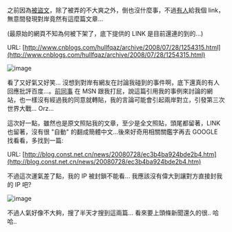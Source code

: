 之前因為[被盜文](http://columns.chicken-house.net/post/e5be88e68ab1e6ad89efbc8ce69cace7ab99e4b88de6ada1e8bf8ee4be86e887aa-e799bee5baa6-(Baiducom)-e79a84e8a8aae5aea2-!!.aspx)，除了被弄的不大爽之外，倒也沒什麼事，不過[有人](http://esserei.chicken-house.net/)給我個 link，無意間發現對岸竟然有這麼篇文章...

(最原始的網頁不知為何被下架了，底下提供的 LINK 是目前還連的到的...)

URL: [http://www.cnblogs.com/hullfqaz/archive/2008/07/28/1254315.html](http://www.cnblogs.com/hullfqaz/archive/2008/07/28/1254315.html)

![image](/images/2008-08-14-trending-figure/image_3.png)

看了又好氣又好笑... 沒想到對岸有網友在討論我碰到的事件啊，底下還真的有人回應批評百度...。[前同事](http://www.wretch.cc/blog/kevinfan0908) 在 MSN 跟我打屁，說這篇引用我的事例來討論的網站，也一樣沒有經過我的同意就轉貼，我的言論可能會引起兩岸對立，引發第三次世界大戰... Orz...

這次好一點，雖然也是原文照貼我的文章，至少是全文照貼，頭尾都留著，LINK 也留著，沒有很 "自動" 的翻成簡體中文...後來好奇用相關關鑑字再去 GOOGLE 找看看，多找到一篇:

URL: [http://blog.const.net.cn/news/20080728/ec3b4ba924bde2b4.htm](http://blog.const.net.cn/news/20080728/ec3b4ba924bde2b4.htm)

不過這次運氣差了點，我的 IP 被封鎖不能看... 我應該沒有偉大到讓對方直接封我的 IP 吧?

![image](/images/2008-08-14-trending-figure/image_6.png)

不過人氣好像不大夠，搜了半天才搜到這兩篇... 看來要上頭條新聞還久的很.. 哈哈..